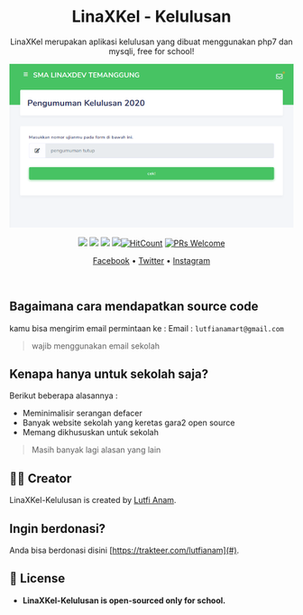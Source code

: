 <h1 align="center">LinaXKel - Kelulusan</h1>

<p align="center">
LinaXKel merupakan aplikasi kelulusan yang dibuat menggunakan php7 dan mysqli, free for school!
</p>

<p align="center">
  <img src="https://raw.githubusercontent.com/lutfianam/LinaXKel/master/tampilan-depan.png" alt="Tampilan depan"/>
</p>

<span align="center">

[![](https://img.shields.io/github/issues/lutfianam/LinaXKel?style=flat-square)](https://img.shields.io/github/issues/lutfianam/LinaXKel?style=flat-square) ![](https://img.shields.io/github/stars/lutfianam/LinaXKel?style=flat-square)
![](https://img.shields.io/github/forks/lutfianam/LinaXKel?style=flat-square) ![](https://img.shields.io/github/license/lutfianam/LinaXKel?style=flat-square)[![HitCount](http://hits.dwyl.com/lutfianam/https://githubcom/lutfianam/LinaXKel.svg)](http://hits.dwyl.com/syauqizaidan/https://githubcom/lutfianam/LinaXKel)  [![PRs Welcome](https://img.shields.io/badge/PRs-welcome-brightgreen.svg?style=flat-square)](http://makeapullrequest.com)

</span>

<p align="center">
  <a href="https://facebook.com/lutf1anam">Facebook</a>
  •
  <a href="https://twitter.com/lutf1anam">Twitter</a>
  •
  <a href="https://instagram.com/lutf1anam">Instagram</a>
</p>

<br>

## Bagaimana cara mendapatkan source code
kamu bisa mengirim email permintaan ke :
Email  : `lutfianamart@gmail.com`

> wajib menggunakan email sekolah

## Kenapa hanya untuk sekolah saja?
Berikut beberapa alasannya :
- Meminimalisir serangan defacer
- Banyak website sekolah yang keretas gara2 open source
- Memang dikhususkan untuk sekolah

> Masih banyak lagi alasan yang lain

## 👨‍💻 Creator
LinaXKel-Kelulusan is created by [Lutfi Anam](http://trakteer.com/lutfianam).

## Ingin berdonasi?
Anda bisa berdonasi disini [https://trakteer.com/lutfianam](#).

## 📝 License
- **LinaXKel-Kelulusan is open-sourced only for school.**

